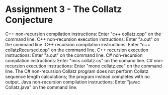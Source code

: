 # Assignment 3 - The Collatz Conjecture

C++ non-recursion compilation instructions: Enter "c++ collatz.cpp" on the
command line.
C++ non-recursion execution instructions: Enter "a.out" on the command line.
C++ recursion compilation instructions: Enter "c++ collatzRecursed.cpp" on the
command line.
C++ recursion execution instructions: Enter "a.out" on the command line.
C# non-recursion compilation instructions: Enter "mcs collatz.cs" on the comand
line.
C# non-recursion execution instructions: Enter "mono collatz.exe" on the command line. The C# non-recursion Collatz program does not perform Collatz sequence
length calculations; the program instead completes with no output.
Java non-recursion compilation instructions: Enter "javac Collatz.java" on the
command line.
